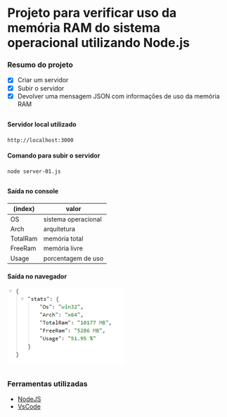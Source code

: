 # Projeto para verificar uso da memória RAM do sistema operacional utilizando Node.js

### Resumo do projeto

- [x] Criar um servidor
- [x] Subir o servidor
- [x] Devolver uma mensagem JSON com informações de uso da memória RAM

##

#### Servidor local utilizado
```
http://localhost:3000
```
#### Comando para subir o servidor
```
node server-01.js
```
##

#### Saída no console

(index)   | valor
------------- | -----
OS | sistema operacional
Arch | arquitetura
TotalRam | memória total
FreeRam | memória livre
Usage | porcentagem de uso


#### Saída no navegador
<img src="https://github.com/LucasRodriguesdaSilva/primeiroservidornode/blob/main/img/img1.png" alt="pcRamUsage" />

##

### Ferramentas utilizadas

- [NodeJS](https://nodejs.org/en/)
- [VsCode](https://code.visualstudio.com/)


